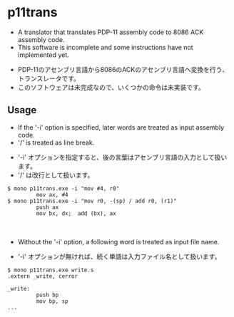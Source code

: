 p11trans
========

* A translator that translates PDP-11 assembly code to 8086 ACK assembly code.
* This software is incomplete and some instructions have not implemented yet.

>
* PDP-11のアセンブリ言語から8086のACKのアセンブリ言語へ変換を行う、トランスレータです。
* このソフトウェアは未完成なので、いくつかの命令は未実装です。

## Usage
* If the '-i' option is specified, later words are treated as input assembly code.
* '/' is treated as line break.

>
* '-i' オプションを指定すると、後の言葉はアセンブリ言語の入力として扱います。
* '/' は改行として扱います。

```
$ mono p11trans.exe -i "mov #4, r0"
         mov ax, #4
$ mono p11trans.exe -i "mov r0, -(sp) / add r0, (r1)"
         push ax
         mov bx, dx;  add (bx), ax
```
　  

* Without the '-i' option, a following word is treated as input file name.

>
* '-i' オプションが無ければ、続く単語は入力ファイル名として扱います。

```
$ mono p11trans.exe write.s
.extern _write, cerror

_write:
         push bp
         mov bp, sp
...
```


